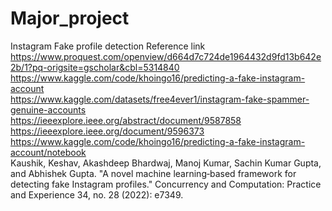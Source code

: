 # Major_project
Instagram Fake profile detection
Reference link<br>
https://www.proquest.com/openview/d664d7c724de1964432d9fd13b642e2b/1?pq-origsite=gscholar&cbl=5314840<br>
https://www.kaggle.com/code/khoingo16/predicting-a-fake-instagram-account<br>
https://www.kaggle.com/datasets/free4ever1/instagram-fake-spammer-genuine-accounts<br>
https://ieeexplore.ieee.org/abstract/document/9587858<br>
https://ieeexplore.ieee.org/document/9596373<br>
https://www.kaggle.com/code/khoingo16/predicting-a-fake-instagram-account/notebook<br>
Kaushik, Keshav, Akashdeep Bhardwaj, Manoj Kumar, Sachin Kumar Gupta, and Abhishek Gupta. "A novel machine learning‐based framework for detecting fake Instagram profiles." Concurrency and Computation: Practice and Experience 34, no. 28 (2022): e7349.<br>
